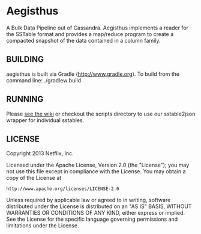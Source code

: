 Aegisthus
=========

A Bulk Data Pipeline out of Cassandra.  Aegisthus implements a reader for the 
SSTable format and provides a map/reduce program to create a compacted snapshot
of the data contained in a column family.

BUILDING
--------

aegisthus is built via Gradle (http://www.gradle.org). To build from the command line:
    ./gradlew build

RUNNING
--------

Please [see the wiki](https://github.com/Netflix/aegisthus/wiki) or checkout the scripts
directory to use our sstable2json wrapper for individual sstables.

LICENSE
--------

Copyright 2013 Netflix, Inc.

Licensed under the Apache License, Version 2.0 (the "License");
you may not use this file except in compliance with the License.
You may obtain a copy of the License at

    http://www.apache.org/licenses/LICENSE-2.0

Unless required by applicable law or agreed to in writing, software
distributed under the License is distributed on an "AS IS" BASIS,
WITHOUT WARRANTIES OR CONDITIONS OF ANY KIND, either express or implied.
See the License for the specific language governing permissions and
limitations under the License.
